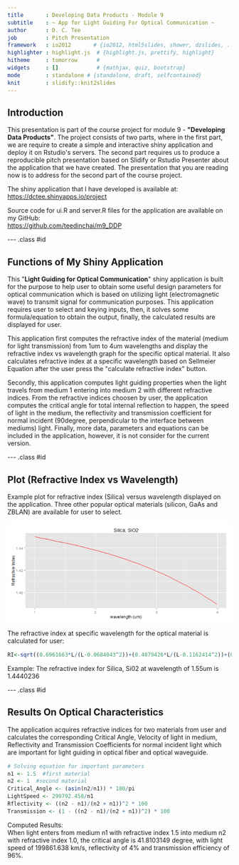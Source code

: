 ```yaml
---
title       : Developing Data Products - Module 9
subtitle    : ~ App for Light Guiding For Optical Communication ~
author      : D. C. Tee
job         : Pitch Presentation
framework   : io2012       # {io2012, html5slides, shower, dzslides, ...}
highlighter : highlight.js  # {highlight.js, prettify, highlight}
hitheme     : tomorrow      # 
widgets     : []            # {mathjax, quiz, bootstrap}
mode        : standalone # {standalone, draft, selfcontained}
knit        : slidify::knit2slides
---
```


## Introduction
This presentation is part of the course project for module 9 - **"Developing Data Products"**. The project consists of two parts, where in the first part, we are require to create a simple and interactive shiny application and deploy it on Rstudio's servers. The second part requires us to produce a reproducible pitch presentation based on Slidify or Rstudio Presenter about the application that we have created. The presentation that you are reading now is to address for the second part of the course project.  

The shiny application that I have developed is available at:  
<https://dctee.shinyapps.io/project>  

Source code for ui.R and server.R files for the application are available on my GitHub:  
<https://github.com/teedinchai/m9_DDP>  

--- .class #id 

## Functions of My Shiny Application

This "**Light Guiding for Optical Communication**" shiny application is built for the purpose to help user to obtain some useful design parameters for optical communication which is based on utilizing light (electromagnetic wave) to transmit signal for communication purposes. This application requires user to select and keying inputs, then, it solves some formula/equation to obtain the output, finally, the calculated results are displayed for user.

This application first computes the refractive index of the material (medium for light transmission) from 1um to 4um wavelengths and display the refractive index vs wavelength graph for the specific optical material. It also calculates refractive index at a specific wavelength based on Sellmeier Equation after the user press the "calculate refractive index" button. 

Secondly, this application computes light guiding properties when the light travels from medium 1 entering into medium 2 with different refractive indices. From the refractive indices choosen by user, the application computes the critical angle for total internal reflection to happen, the speed of light in the medium, the reflectivity and transmission coefficient for normal incident (90degree, perpendicular to the interface between mediums) light. Finally, more data, parameters and equations can be included in the application, however, it is not consider for the current version.

--- .class #id

## Plot (Refractive Index vs Wavelength)
Example plot for refractive index (Silica) versus wavelength displayed on the application. Three other popular optical materials (silicon, GaAs and ZBLAN) are available for user to select. 

![plot of chunk unnamed-chunk-2](figure/unnamed-chunk-2-1.png) 
  
The refractive index at specific wavelength for the optical material is calculated for user:

```r
RI<-sqrt((0.6961663*L/(L-0.0684043^2))+(0.4079426*L/(L-0.1162414^2))+(0.8974794*L/(L-9.896161^2))+1)
```
Example: The refractive index for Silica, Si02 at wavelength of 1.55um is 1.4440236

--- .class #id


## Results On Optical Characteristics
The application acquires refractive indices for two materials from user and calculates the corresponding Critical Angle, Velocity of light in medium, Reflectivity and Transmission Coefficients for normal incident light which are important for light guiding in optical fiber and optical waveguide. 

```r
# Solving equation for important parameters
n1 <- 1.5  #first material
n2 <- 1  #second material
Critical_Angle <- (asin(n2/n1)) * 180/pi
LightSpeed <- 299792.458/n1
Rflectivity <- ((n2 - n1)/(n2 + n1))^2 * 100
Transmission <- (1 - ((n2 - n1)/(n2 + n1))^2) * 100
```
Computed Results:  
When light enters from medium n1 with refractive index 1.5 into medium n2 with refractive index 1.0, the critical angle is 41.8103149 degree, with light speed of 199861.638 km/s, reflectivity of 4% and transmission efficiency of 96%.  
